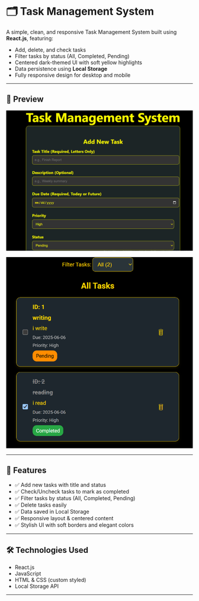 # 🗂️ Task Management System

A simple, clean, and responsive Task Management System built using **React.js**, featuring:

- Add, delete, and check tasks
- Filter tasks by status (All, Completed, Pending)
- Centered dark-themed UI with soft yellow highlights
- Data persistence using **Local Storage**
- Fully responsive design for desktop and mobile

---

## 📸 Preview

![Task Manager UI part1](./Front-end/src/assets/task-screenshot.png)


![Task Manager UI part2](./Front-end/src/assets/task-screenshot2.png)

> 

---

## 🚀 Features

- ✅ Add new tasks with title and status
- ✅ Check/Uncheck tasks to mark as completed
- ✅ Filter tasks by status (All, Completed, Pending)
- ✅ Delete tasks easily
- ✅ Data saved in Local Storage
- ✅ Responsive layout & centered content
- ✅ Stylish UI with soft borders and elegant colors

---

## 🛠️ Technologies Used

- React.js
- JavaScript
- HTML & CSS (custom styled)
- Local Storage API

---

